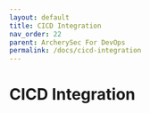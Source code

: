 ```yaml
---
layout: default
title: CICD Integration 
nav_order: 22
parent: ArcherySec For DevOps
permalink: /docs/cicd-integration
---
```


# CICD Integration